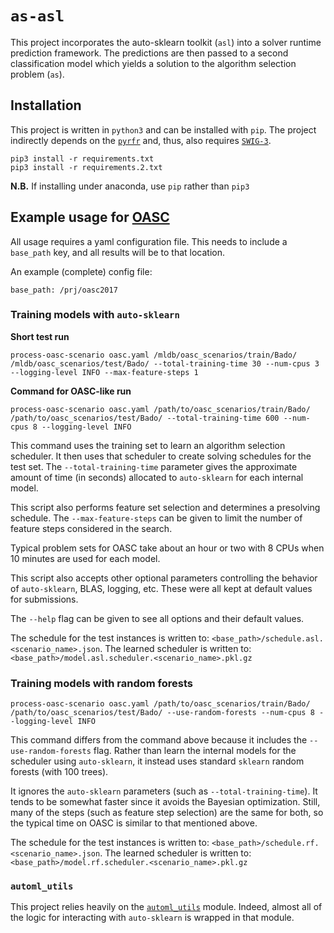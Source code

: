 # `as-asl`

This project incorporates the auto-sklearn toolkit (`asl`) into a solver runtime 
prediction framework. The predictions are then passed to a second classification
model which yields a solution to the algorithm selection problem (`as`).

## Installation

This project is written in `python3` and can be installed with `pip`. 
The project indirectly depends on the [`pyrfr`](https://github.com/automl/random_forest_run)
and, thus, also requires [`SWIG-3`](http://www.swig.org/).

```
pip3 install -r requirements.txt
pip3 install -r requirements.2.txt
```

**N.B.** If installing under anaconda, use `pip` rather than `pip3`

## Example usage for [OASC](http://www.coseal.net/open-algorithm-selection-challenge-2017-oasc/)

All usage requires a yaml configuration file. This needs to include a
`base_path` key, and all results will be to that location.

An example (complete) config file:

```
base_path: /prj/oasc2017
```

### Training models with `auto-sklearn`

**Short test run**
```
process-oasc-scenario oasc.yaml /mldb/oasc_scenarios/train/Bado/ /mldb/oasc_scenarios/test/Bado/ --total-training-time 30 --num-cpus 3 --logging-level INFO --max-feature-steps 1
```

**Command for OASC-like run**
```
process-oasc-scenario oasc.yaml /path/to/oasc_scenarios/train/Bado/ /path/to/oasc_scenarios/test/Bado/ --total-training-time 600 --num-cpus 8 --logging-level INFO
```

This command uses the training set to learn an algorithm selection scheduler. It
then uses that scheduler to create solving schedules for the test set. The
`--total-training-time` parameter gives the approximate amount of time (in
seconds) allocated to `auto-sklearn` for each internal model.

This script also performs feature set selection and determines a presolving
schedule. The `--max-feature-steps` can be given to limit the number of feature
steps considered in the search. 

Typical problem sets for OASC take about an hour or two with 8 CPUs
when 10 minutes are used for each model.

This script also accepts other optional parameters controlling the behavior of
`auto-sklearn`, BLAS, logging, etc. These were all kept at default values for
submissions.

The `--help` flag can be given to see all options and their default values.

The schedule for the test instances is written to: `<base_path>/schedule.asl.<scenario_name>.json`.
The learned scheduler is written to: `<base_path>/model.asl.scheduler.<scenario_name>.pkl.gz`

### Training models with random forests

```
process-oasc-scenario oasc.yaml /path/to/oasc_scenarios/train/Bado/ /path/to/oasc_scenarios/test/Bado/ --use-random-forests --num-cpus 8 --logging-level INFO
```

This command differs from the command above because it includes the
`--use-random-forests` flag. Rather than learn the internal models for the
scheduler using `auto-sklearn`, it instead uses standard `sklearn` random
forests (with 100 trees).

It ignores the `auto-sklearn` parameters (such as `--total-training-time`). It
tends to be somewhat faster since it avoids the Bayesian optimization. Still,
many of the steps (such as feature step selection) are the same for both, so the
typical time on OASC is similar to that mentioned above.

The schedule for the test instances is written to: `<base_path>/schedule.rf.<scenario_name>.json`.
The learned scheduler is written to: `<base_path>/model.rf.scheduler.<scenario_name>.pkl.gz`

### `automl_utils`

This project relies heavily on the [`automl_utils`](https://github.com/bmmalone/pymisc-utils/blob/master/misc/automl_utils.py)
module. Indeed, almost all of the logic for interacting with `auto-sklearn` is
wrapped in that module.